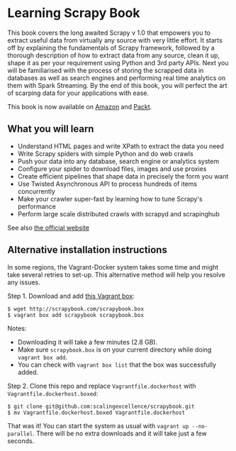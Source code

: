 Learning Scrapy Book
==========

This book covers the long awaited Scrapy v 1.0 that empowers you to extract useful data from virtually any source with very little effort. It starts off by explaining the fundamentals of Scrapy framework, followed by a thorough description of how to extract data from any source, clean it up, shape it as per your requirement using Python and 3rd party APIs. Next you will be familiarised with the process of storing the scrapped data in databases as well as search engines and performing real time analytics on them with Spark Streaming. By the end of this book, you will perfect the art of scarping data for your applications with ease.

This book is now available on [Amazon](http://amzn.to/1PeQ5O0) and [Packt](https://www.packtpub.com/big-data-and-business-intelligence/learning-scrapy).

## What you will learn

- Understand HTML pages and write XPath to extract the data you need
- Write Scrapy spiders with simple Python and do web crawls
- Push your data into any database, search engine or analytics system
- Configure your spider to download files, images and use proxies
- Create efficient pipelines that shape data in precisely the form you want
- Use Twisted Asynchronous API to process hundreds of items concurrently
- Make your crawler super-fast by learning how to tune Scrapy's performance
- Perform large scale distributed crawls with scrapyd and scrapinghub

See also [the official website](http://scrapybook.com)

## Alternative installation instructions

In some regions, the Vagrant-Docker system takes some time and might take several retries to set-up. This alternative method will help you resolve any issues.

Step 1. Download and add [this Vagrant box](http://scrapybook.com/scrapybook.box):

```
$ wget http://scrapybook.com/scrapybook.box
$ vagrant box add scrapybook scrapybook.box
```

Notes:
* Downloading it will take a few minutes (2.8 GB).
* Make sure `scrapybook.box` is on your current directory while doing `vagrant box add`.
* You can check with `vagrant box list` that the box was successfully added.

Step 2. Clone this repo and replace `Vagrantfile.dockerhost` with `Vagrantfile.dockerhost.boxed`:

```
$ git clone git@github.com:scalingexcellence/scrapybook.git
$ mv Vagrantfile.dockerhost.boxed Vagrantfile.dockerhost
```

That was it! You can start the system as usual with `vagrant up --no-parallel`. There will be no extra downloads and it will take just a few seconds.
